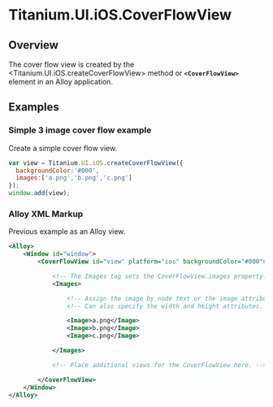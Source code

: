 # Titanium.UI.iOS.CoverFlowView

<TypeHeader/>

## Overview

The cover flow view is created by the <Titanium.UI.iOS.createCoverFlowView> method or 
**`<CoverFlowView>`** element in an Alloy application.

## Examples

### Simple 3 image cover flow example

Create a simple cover flow view.

``` js
var view = Titanium.UI.iOS.createCoverFlowView({
  backgroundColor:'#000',
  images:['a.png','b.png','c.png']
});
window.add(view);
```


### Alloy XML Markup

Previous example as an Alloy view.

``` xml
<Alloy>
    <Window id="window">
        <CoverFlowView id="view" platform="ios" backgroundColor="#000">

            <!-- The Images tag sets the CoverFlowView.images property. -->
            <Images>

                <!-- Assign the image by node text or the image attribute. -->
                <!-- Can also specify the width and height attributes. -->

                <Image>a.png</Image>
                <Image>b.png</Image>
                <Image>c.png</Image>

            </Images>

            <!-- Place additional views for the CoverFlowView here. -->

        </CoverFlowView>
    </Window>
</Alloy>
```


<ApiDocs/>
